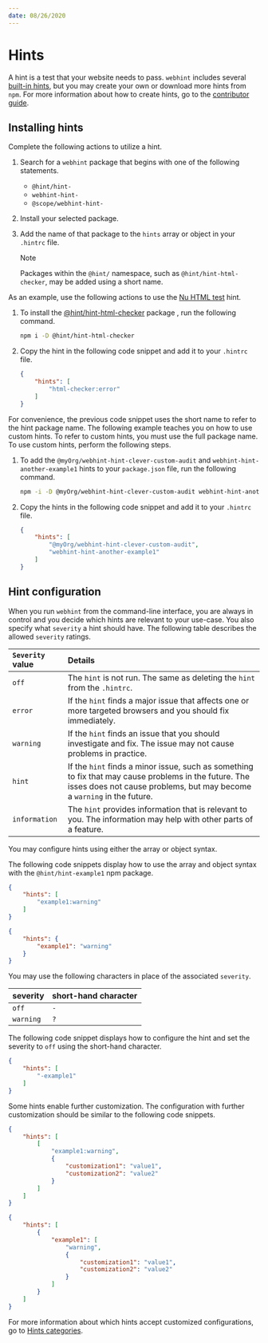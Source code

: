 ```yaml
---
date: 08/26/2020
---
```

# Hints

A hint is a test that your website needs to pass.  `webhint` includes several [built-in hints][HintsIndex], but you may create your own or download more hints from `npm`.  For more information about how to create hints, go to the [contributor guide][ContributorGuideHowToHint].

## Installing hints

Complete the following actions to utilize a hint.

1.  Search for a `webhint` package that begins with one of the following statements.
    *   `@hint/hint-`
    *   `webhint-hint-`
    *   `@scope/webhint-hint-`
1.  Install your selected package.
1.  Add the name of that package to the `hints` array or object in your `.hintrc` file.

    > [!NOTE]
    > Packages within the `@hint/` namespace, such as `@hint/hint-html-checker`, may be added using a short name.

As an example, use the following actions to use the [Nu HTML test][HintHtmlCheckerReadme] hint.

1.  To install the [@hint/hint-html-checker][HintHtmlCheckerReadme] package , run the following command.

    ```bash
    npm i -D @hint/hint-html-checker
    ```

1.  Copy the hint in the following code snippet and add it to your `.hintrc` file.

    ```json
    {
        "hints": [
            "html-checker:error"
        ]
    }
    ```

For convenience, the previous code snippet uses the short name to refer to the hint package name. The following example teaches you on how to use custom hints. To refer to custom hints, you must use the full package name. To use custom hints, perform the following steps.

1.  To add the `@myOrg/webhint-hint-clever-custom-audit` and `webhint-hint-another-example1` hints to your `package.json` file, run the following command.

    ```bash
    npm -i -D @myOrg/webhint-hint-clever-custom-audit webhint-hint-another-example1
    ```

1.  Copy the hints in the following code snippet and add it to your `.hintrc` file.

    ```json
    {
        "hints": [
            "@myOrg/webhint-hint-clever-custom-audit",
            "webhint-hint-another-example1"
        ]
    }
    ```

## Hint configuration

When you run `webhint` from the command-line interface, you are always in control and you decide which hints are relevant to your use-case.  You also specify what `severity` a hint should have. The following table describes the allowed `severity` ratings.

| `Severity` value | Details |
|:--- |:--- |
| `off` | The `hint` is not run.  The same as deleting the `hint` from the `.hintrc`. |
| `error` | If the `hint` finds a major issue that affects one or more targeted browsers and you should fix immediately. |
| `warning` | If the `hint` finds an issue that you should investigate and fix.  The issue may not cause problems in practice. |
| `hint` | If the `hint` finds a minor issue, such as something to fix that may cause problems in the future. The isses does not cause problems, but may become a `warning` in the future. |
| `information` | The `hint` provides information that is relevant to you.  The information may help with other parts of a feature. |

You may configure hints using either the array or object syntax.

The following code snippets display how to use the array and object syntax with the `@hint/hint-example1` npm package.

```json
{
    "hints": [
        "example1:warning"
    ]
}
```

```json
{
    "hints": {
        "example1": "warning"
    }
}
```

You may use the following characters in place of the associated `severity`.

| severity | short-hand character |
|:--- |:--- |
| `off` | `-` |
| `warning` | `?` |

The following code snippet displays how to configure the hint and set the severity to `off` using the short-hand character.

```json
{
    "hints": [
        "-example1"
    ]
}
```

Some hints enable further customization.  The configuration with further customization should be similar to the following code snippets.

```json
{
    "hints": [
        [
            "example1:warning",
            {
                "customization1": "value1",
                "customization2": "value2"
            }
        ]
    ]
}
```

```json
{
    "hints": [
        {
            "example1": [
                "warning",
                {
                    "customization1": "value1",
                    "customization2": "value2"
                }
            ]
        }
    ]
}
```

For more information about which hints accept customized configurations, go to [Hints categories][HintsIndex].

<!-- links  -->

[HintsIndex]: ../hints/index.md "Hints categories | webhint"
[ContributorGuideHowToHint]: ../../contributor-guide/how-to/hint.md "Develop a hint | webhint"
[HintHtmlCheckerReadme]: ../../../../hint-html-checker/README.md "Nu HTML test (`html-checker`) | webhint"
